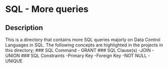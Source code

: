 # SQL - More queries

## Description
This is a directory that contains more SQL queries majorly on Data Control Languages in SQL.
The following concepts are highlighted in the projects in this directory;
	### SQL Command
		- GRANT
	### SQL Clause(s)
		-JOIN
		-UNION
	### SQL Constraints
		-Primary Key
		-Foreign Key
		-NOT NULL
		-UNIQUE
